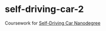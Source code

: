 # self-driving-car-2

Coursework for [Self-Driving Car Nanodegree](https://www.udacity.com/course/self-driving-car-engineer-nanodegree--nd013)
